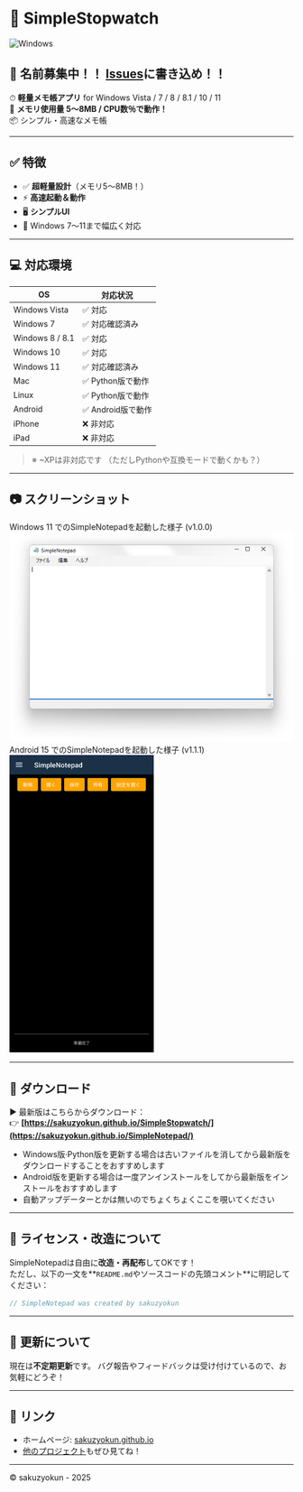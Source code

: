 # 🚀 SimpleStopwatch

![Windows](https://img.shields.io/badge/Windows-Vista%20~%2011-blue)  
## 📛 名前募集中！！ [Issues](https://github.com/sakuzyokun/SimpleNotepad/issues)に書き込め！！
⏱ **軽量メモ帳アプリ** for Windows Vista / 7 / 8 / 8.1 / 10 / 11  
🌱 **メモリ使用量 5〜8MB / CPU数％で動作！**  
📦 シンプル・高速なメモ帳 

<!--
![screenshot](https://sakuzyokun.github.io/LiteExplorer/files/win7_LE.png) <!-- 画像があれば。なければ省略してOK -->

---

## ✅ 特徴

- ✅ **超軽量設計**（メモリ5〜8MB！）
- ⚡ **高速起動＆動作**
- 🖥️ **シンプルUI**
- 🎨 Windows 7〜11まで幅広く対応

---

## 💻 対応環境

| OS              | 対応状況   |
|-----------------|------------|
| Windows Vista   | ✅ 対応 |
| Windows 7       | ✅ 対応確認済み |
| Windows 8 / 8.1 | ✅ 対応      |
| Windows 10      | ✅ 対応      |
| Windows 11      | ✅ 対応確認済み      |
| Mac             | ✅ Python版で動作   |
| Linux           | ✅ Python版で動作   |
| Android         | ✅ Android版で動作   |
| iPhone          | ❌️ 非対応 |
| iPad            | ❌️ 非対応 |


> ※ ~XPは非対応です （ただしPythonや互換モードで動くかも？）

---

## 📷 スクリーンショット

<!-- ↓ 適宜画像を貼る -->
<!--Windows 7 でのLiteExplorerを起動した様子 (v1.10)  
![screenshot](https://sakuzyokun.github.io/LiteExplorer/files/win7_LE.png)  -->
Windows 11 でのSimpleNotepadを起動した様子 (v1.0.0)  
![screenshot](https://github.com/sakuzyokun/SimpleNotepad/blob/main/SimpleNotepad_b1.png?raw=true)  
Android 15 でのSimpleNotepadを起動した様子 (v1.1.1)  
<img src="https://github.com/sakuzyokun/SimpleNotepad/blob/main/Screenshot.png?raw=true" width="256">  

---

## 🔧 ダウンロード

▶ 最新版はこちらからダウンロード：  
👉 **[https://sakuzyokun.github.io/SimpleStopwatch/](https://sakuzyokun.github.io/SimpleNotepad/)**

- Windows版·Python版を更新する場合は古いファイルを消してから最新版をダウンロードすることをおすすめします
- Android版を更新する場合は一度アンインストールをしてから最新版をインストールをおすすめします
- 自動アップデーターとかは無いのでちょくちょくここを覗いてください

---

## 📜 ライセンス・改造について

SimpleNotepadは自由に**改造・再配布**してOKです！  
ただし、以下の一文を**`README.md`やソースコードの先頭コメント**に明記してください：

```c
// SimpleNotepad was created by sakuzyokun
```

---

## 🙏 更新について

現在は**不定期更新**です。
バグ報告やフィードバックは受け付けているので、お気軽にどうぞ！

---

## 🔗 リンク

* ホームページ: [sakuzyokun.github.io](https://sakuzyokun.github.io/)
* [他のプロジェクト](https://sakuzyokun.github.io/app_distribution/)もぜひ見てね！

---

© sakuzyokun - 2025
